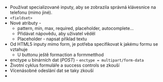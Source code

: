 - Používat specializované inputy, aby se zobrazila správná klávesnice na telefonu (mimo jiné).
- `<fieldset>`
- Nové atributy - 
	- pattern, min, max, required, placeholder, autocomplete...
	- Přidávat nápovědu, aby uživatel věděl
	- Placeholder - napsat příklad textu
- Od HTML5 inputy mimo form, je potřeba specifikovat k jakému formu se vztahuje
	- U buttonu ještě formaction a formmetthod
- enctype u binárních dat (*POST*) - `enctype = multipart/form-data`
- Životní cyklus formuláře a success controls se zkouší
- Vícenásobné odeslání dat se taky zkouší
- 